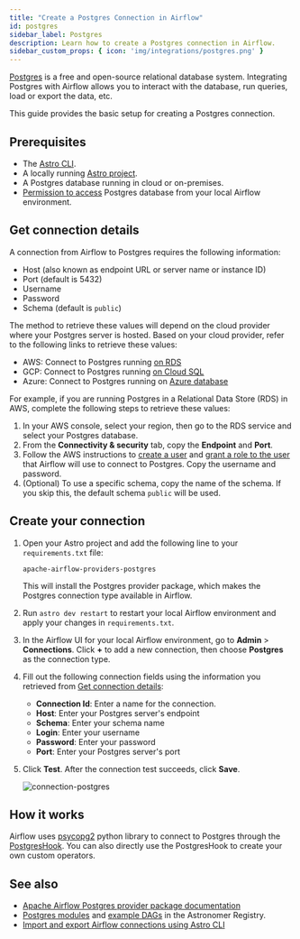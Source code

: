```yaml
---
title: "Create a Postgres Connection in Airflow"
id: postgres
sidebar_label: Postgres
description: Learn how to create a Postgres connection in Airflow.
sidebar_custom_props: { icon: 'img/integrations/postgres.png' }
---
```


[Postgres](https://www.postgresql.org/) is a free and open-source relational database system. Integrating Postgres with Airflow allows you to interact with the database, run queries, load or export the data, etc.

This guide provides the basic setup for creating a Postgres connection. 

## Prerequisites

- The [Astro CLI](https://docs.astronomer.io/astro/cli/overview).
- A locally running [Astro project](https://docs.astronomer.io/astro/cli/get-started-cli).
- A Postgres database running in cloud or on-premises.
- [Permission to access](https://www.digitalocean.com/community/tutorials/how-to-use-roles-and-manage-grant-permissions-in-postgresql-on-a-vps-2) Postgres database from your local Airflow environment.

## Get connection details

A connection from Airflow to Postgres requires the following information:

- Host (also known as endpoint URL or server name or instance ID)
- Port (default is 5432)
- Username 
- Password
- Schema (default is `public`)

The method to retrieve these values will depend on the cloud provider where your Postgres server is hosted. Based on your cloud provider, refer to the following links to retrieve these values:

- AWS: Connect to Postgres running [on RDS](https://docs.aws.amazon.com/AmazonRDS/latest/UserGuide/USER_ConnectToPostgreSQLInstance.html)
- GCP: Connect to Postgres running [on Cloud SQL](https://cloud.google.com/sql/docs/postgres/connect-instance-local-computer)
- Azure: Connect to Postgres running on [Azure database](https://learn.microsoft.com/en-us/training/modules/create-connect-to-postgres/4-connect-develop-your-database)

For example, if you are running Postgres in a Relational Data Store (RDS) in AWS, complete the following steps to retrieve these values:

1. In your AWS console, select your region, then go to the RDS service and select your Postgres database.
2. From the **Connectivity & security** tab, copy the **Endpoint** and **Port**.
3. Follow the AWS instructions to [create a user](https://www.postgresql.org/docs/8.0/sql-createuser.html) and [grant a role to the user](https://www.postgresql.org/docs/current/sql-grant.html) that Airflow will use to connect to Postgres. Copy the username and password.
4. (Optional) To use a specific schema, copy the name of the schema. If you skip this, the default schema `public` will be used.

## Create your connection

1. Open your Astro project and add the following line to your `requirements.txt` file:

    ```
    apache-airflow-providers-postgres
    ```

    This will install the Postgres provider package, which makes the Postgres connection type available in Airflow.

2. Run `astro dev restart` to restart your local Airflow environment and apply your changes in `requirements.txt`.

3. In the Airflow UI for your local Airflow environment, go to **Admin** > **Connections**. Click **+** to add a new connection, then choose **Postgres** as the connection type.

4. Fill out the following connection fields using the information you retrieved from [Get connection details](#get-connection-details):

    - **Connection Id**: Enter a name for the connection.
    - **Host**: Enter your Postgres server's endpoint
    - **Schema**: Enter your schema name
    - **Login**: Enter your username
    - **Password**: Enter your password
    - **Port**: Enter your Postgres server's port

5. Click **Test**. After the connection test succeeds, click **Save**.

    ![connection-postgres](/img/examples/connection-postgres.png)

## How it works

Airflow uses [psycopg2](https://pypi.org/project/psycopg2/) python library to connect to Postgres through the [PostgresHook](https://airflow.apache.org/docs/apache-airflow-providers-postgres/stable/_api/airflow/providers/postgres/hooks/postgres/index.html). You can also directly use the PostgresHook to create your own custom operators.

## See also

- [Apache Airflow Postgres provider package documentation](https://airflow.apache.org/docs/apache-airflow-providers-postgres/stable/index.html)
- [Postgres modules](https://registry.astronomer.io/modules?limit=24&sorts=updatedAt%3Adesc&query=postgres) and [example DAGs](https://registry.astronomer.io/dags?query=postgres) in the Astronomer Registry.
- [Import and export Airflow connections using Astro CLI](https://docs.astronomer.io/astro/import-export-connections-variables#using-the-astro-cli-local-environments-only)

